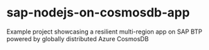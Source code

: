 # sap-nodejs-on-cosmosdb-app
Example project showcasing a resilient multi-region app on SAP BTP powered by globally distributed Azure CosmosDB
